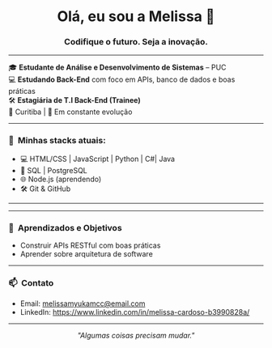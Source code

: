 <h1 align="center">Olá, eu sou a Melissa 👋</h1>
<h3 align="center">Codifique o futuro. Seja a inovação.</h3>

---

🎓 **Estudante de Análise e Desenvolvimento de Sistemas** – PUC  
💻 **Estudando Back-End** com foco em APIs, banco de dados e boas práticas  
🛠️ **Estagiária de T.I Back-End (Trainee)**  
📍 Curitiba | 🌱 Em constante evolução

---

### 🚀 &nbsp;Minhas stacks atuais:
- 💻 HTML/CSS | JavaScript | Python | C#| Java
- 🧪 SQL | PostgreSQL
- 🌐 Node.js (aprendendo)
- 🛠️ Git & GitHub

---

---

### 🌸 &nbsp;Aprendizados e Objetivos
- Construir APIs RESTful com boas práticas
- Aprender sobre arquitetura de software


---

### 📫 &nbsp;Contato
- Email: melissamyukamcc@email.com  
- LinkedIn: https://www.linkedin.com/in/melissa-cardoso-b3990828a/


---

<p align="center"><i>"Algumas coisas precisam mudar."</i></p>
